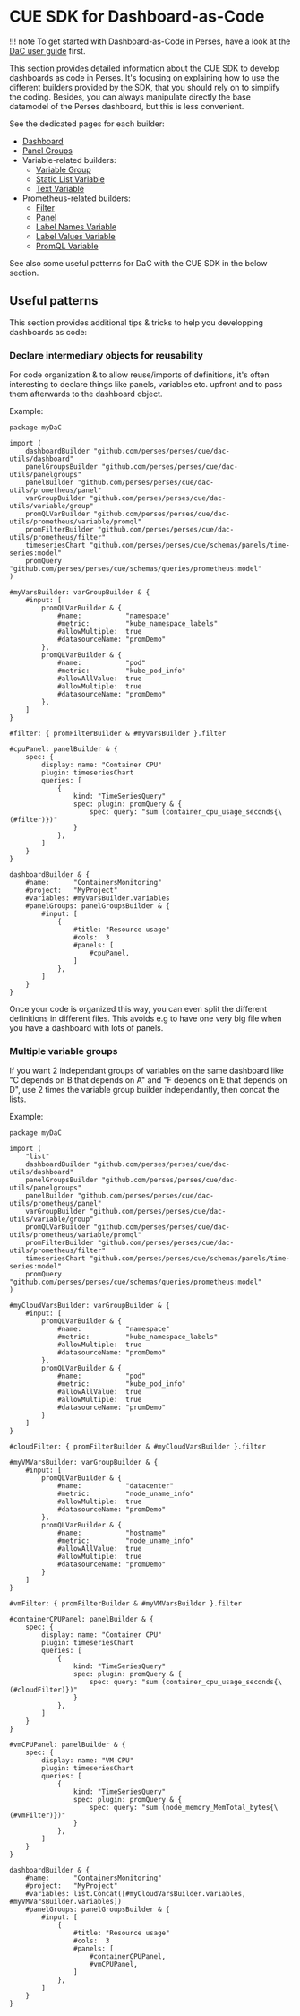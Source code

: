 # CUE SDK for Dashboard-as-Code

!!! note
	To get started with Dashboard-as-Code in Perses, have a look at the [DaC user guide](../../user-guides/dashboard-as-code.md) first.

This section provides detailed information about the CUE SDK to develop dashboards as code in Perses.
It's focusing on explaining how to use the different builders provided by the SDK, that you should rely on to simplify the coding.
Besides, you can always manipulate directly the base datamodel of the Perses dashboard, but this is less convenient.

See the dedicated pages for each builder:

- [Dashboard](./dashboard.md)
- [Panel Groups](./panelgroups.md)
- Variable-related builders:
  - [Variable Group](./variable/group.md)
  - [Static List Variable](./variable/staticlist.md)
  - [Text Variable](./variable/text.md)
- Prometheus-related builders:
  - [Filter](./prometheus/filter.md)
  - [Panel](./prometheus/panel.md)
  - [Label Names Variable](./prometheus/variable/labelnames.md)
  - [Label Values Variable](./prometheus/variable/labelvalues.md)
  - [PromQL Variable](./prometheus/variable/promql.md)

See also some useful patterns for DaC with the CUE SDK in the below section.

## Useful patterns

This section provides additional tips & tricks to help you developping dashboards as code:

### Declare intermediary objects for reusability

For code organization & to allow reuse/imports of definitions, it's often interesting to declare things like panels, variables etc. upfront and to pass them afterwards to the dashboard object.

Example:

```cue
package myDaC

import (
	dashboardBuilder "github.com/perses/perses/cue/dac-utils/dashboard"
	panelGroupsBuilder "github.com/perses/perses/cue/dac-utils/panelgroups"
	panelBuilder "github.com/perses/perses/cue/dac-utils/prometheus/panel"
	varGroupBuilder "github.com/perses/perses/cue/dac-utils/variable/group"
	promQLVarBuilder "github.com/perses/perses/cue/dac-utils/prometheus/variable/promql"
	promFilterBuilder "github.com/perses/perses/cue/dac-utils/prometheus/filter"
	timeseriesChart "github.com/perses/perses/cue/schemas/panels/time-series:model"
	promQuery "github.com/perses/perses/cue/schemas/queries/prometheus:model"
)

#myVarsBuilder: varGroupBuilder & {
	#input: [
		promQLVarBuilder & {
			#name:           "namespace"
			#metric:         "kube_namespace_labels"
			#allowMultiple:  true
			#datasourceName: "promDemo"
		},
		promQLVarBuilder & {
			#name:           "pod"
			#metric:         "kube_pod_info"
			#allowAllValue:  true
			#allowMultiple:  true
			#datasourceName: "promDemo"
		},
	]
}

#filter: { promFilterBuilder & #myVarsBuilder }.filter

#cpuPanel: panelBuilder & {
	spec: {
		display: name: "Container CPU"
		plugin: timeseriesChart
		queries: [
			{
				kind: "TimeSeriesQuery"
				spec: plugin: promQuery & {
					spec: query: "sum (container_cpu_usage_seconds{\(#filter)})"
				}
			},
		]
	}
}

dashboardBuilder & {
	#name:      "ContainersMonitoring"
	#project:   "MyProject"
	#variables: #myVarsBuilder.variables
	#panelGroups: panelGroupsBuilder & {
		#input: [
			{
				#title: "Resource usage"
				#cols:  3
				#panels: [
					#cpuPanel,
				]
			},
		]
	}
}
```

Once your code is organized this way, you can even split the different definitions in different files. This avoids e.g to have one very big file when you have a dashboard with lots of panels.

### Multiple variable groups

If you want 2 independant groups of variables on the same dashboard like "C depends on B that depends on A" and "F depends on E that depends on D", use 2 times the variable group builder independantly, then concat the lists.

Example:

```cue
package myDaC

import (
	"list"
	dashboardBuilder "github.com/perses/perses/cue/dac-utils/dashboard"
	panelGroupsBuilder "github.com/perses/perses/cue/dac-utils/panelgroups"
	panelBuilder "github.com/perses/perses/cue/dac-utils/prometheus/panel"
	varGroupBuilder "github.com/perses/perses/cue/dac-utils/variable/group"
	promQLVarBuilder "github.com/perses/perses/cue/dac-utils/prometheus/variable/promql"
	promFilterBuilder "github.com/perses/perses/cue/dac-utils/prometheus/filter"
	timeseriesChart "github.com/perses/perses/cue/schemas/panels/time-series:model"
	promQuery "github.com/perses/perses/cue/schemas/queries/prometheus:model"
)

#myCloudVarsBuilder: varGroupBuilder & {
	#input: [
		promQLVarBuilder & {
			#name:           "namespace"
			#metric:         "kube_namespace_labels"
			#allowMultiple:  true
			#datasourceName: "promDemo"
		},
		promQLVarBuilder & {
			#name:           "pod"
			#metric:         "kube_pod_info"
			#allowAllValue:  true
			#allowMultiple:  true
			#datasourceName: "promDemo"
		}
	]
}

#cloudFilter: { promFilterBuilder & #myCloudVarsBuilder }.filter

#myVMVarsBuilder: varGroupBuilder & {
	#input: [
		promQLVarBuilder & {
			#name:           "datacenter"
			#metric:         "node_uname_info"
			#allowMultiple:  true
			#datasourceName: "promDemo"
		},
		promQLVarBuilder & {
			#name:           "hostname"
			#metric:         "node_uname_info"
			#allowAllValue:  true
			#allowMultiple:  true
			#datasourceName: "promDemo"
		}
	]
}

#vmFilter: { promFilterBuilder & #myVMVarsBuilder }.filter

#containerCPUPanel: panelBuilder & {
	spec: {
		display: name: "Container CPU"
		plugin: timeseriesChart
		queries: [
			{
				kind: "TimeSeriesQuery"
				spec: plugin: promQuery & {
					spec: query: "sum (container_cpu_usage_seconds{\(#cloudFilter)})"
				}
			},
		]
	}
}

#vmCPUPanel: panelBuilder & {
	spec: {
		display: name: "VM CPU"
		plugin: timeseriesChart
		queries: [
			{
				kind: "TimeSeriesQuery"
				spec: plugin: promQuery & {
					spec: query: "sum (node_memory_MemTotal_bytes{\(#vmFilter)})"
				}
			},
		]
	}
}

dashboardBuilder & {
	#name:      "ContainersMonitoring"
	#project:   "MyProject"
	#variables: list.Concat([#myCloudVarsBuilder.variables, #myVMVarsBuilder.variables])
	#panelGroups: panelGroupsBuilder & {
		#input: [
			{
				#title: "Resource usage"
				#cols:  3
				#panels: [
					#containerCPUPanel,
					#vmCPUPanel,
				]
			},
		]
	}
}
```
